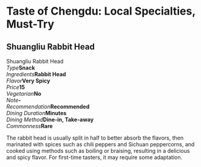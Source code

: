# Taste of Chengdu: Local Specialties, Must-Try

## Shuangliu Rabbit Head

<Chinese word="双流兔头">
<template #pinyin>shuāng liú tù tóu</template>
Shuangliu Rabbit Head
</Chinese>

<Description>
<div><i>Type</i><b>Snack</b></div>
<div long><i>Ingredients</i><b>Rabbit Head</b></div>
<div><i>Flavor</i><b>Very Spicy</b></div>
<div><i>Price</i><b><CNY>15</CNY></b></div>
<div><i>Vegetarian</i><b>No</b></div>
<div><i>Note</i><b>-</b></div>
<div><i>Recommendation</i><b>Recommended</b></div>
<div><i>Dining Duration</i><b>Minutes</b></div>
<div><i>Dining Method</i><b>Dine-in, Take-away</b></div>
<div><i>Commonness</i><b>Rare</b></div>
</Description>

The rabbit head is usually split in half to better absorb the flavors, then marinated with spices such as chili peppers and Sichuan peppercorns, and cooked using methods such as boiling or braising, resulting in a delicious and spicy flavor. For first-time tasters, it may require some adaptation.

<YouTube link="https://youtu.be/JyV6HgPoaUw?si=Pr5ulLDesAjO6vxf&t=308">
<template #cover><img src="../../assets/youtube/wangping-strrect-eats-chengdu.jpg" alt="Wangping Street Eats" /></template>
<template #title>Wangping Street Eats, Chengdu Sichuan China 🇨🇳</template>
<template #author>Wilko Wanders</template>
<template #description>A walk to Wangping street for some awesome Sichuan food, yes, that's a rabbit head in the thumbnail, they eyes go pop when you suck them out! I also hit up a century egg dish with eggplant and peppers, a beef dish called ...</template>
</YouTube>
